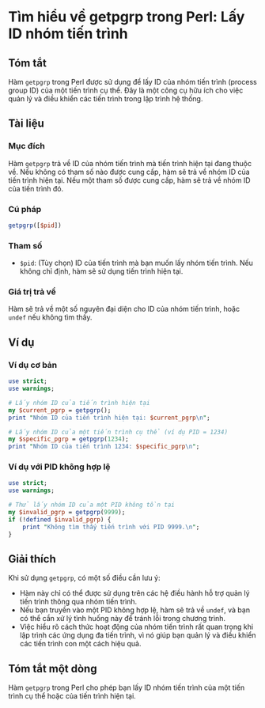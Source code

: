 <!--
Meta Description: # Tìm hiểu về getpgrp trong Perl: Lấy ID nhóm tiến trình ## Tóm tắt Hàm `getpgrp` trong Perl được sử dụng để lấy ID của nhóm tiến trình (process group...
Meta Keywords: trình, tiến, nhóm, của, một
-->

# Tìm hiểu về getpgrp trong Perl: Lấy ID nhóm tiến trình

## Tóm tắt
Hàm `getpgrp` trong Perl được sử dụng để lấy ID của nhóm tiến trình (process group ID) của một tiến trình cụ thể. Đây là một công cụ hữu ích cho việc quản lý và điều khiển các tiến trình trong lập trình hệ thống.

## Tài liệu
### Mục đích
Hàm `getpgrp` trả về ID của nhóm tiến trình mà tiến trình hiện tại đang thuộc về. Nếu không có tham số nào được cung cấp, hàm sẽ trả về nhóm ID của tiến trình hiện tại. Nếu một tham số được cung cấp, hàm sẽ trả về nhóm ID của tiến trình đó.

### Cú pháp
```perl
getpgrp([$pid])
```

### Tham số
- `$pid`: (Tùy chọn) ID của tiến trình mà bạn muốn lấy nhóm tiến trình. Nếu không chỉ định, hàm sẽ sử dụng tiến trình hiện tại.

### Giá trị trả về
Hàm sẽ trả về một số nguyên đại diện cho ID của nhóm tiến trình, hoặc `undef` nếu không tìm thấy.

## Ví dụ
### Ví dụ cơ bản
```perl
use strict;
use warnings;

# Lấy nhóm ID của tiến trình hiện tại
my $current_pgrp = getpgrp();
print "Nhóm ID của tiến trình hiện tại: $current_pgrp\n";

# Lấy nhóm ID của một tiến trình cụ thể (ví dụ PID = 1234)
my $specific_pgrp = getpgrp(1234);
print "Nhóm ID của tiến trình 1234: $specific_pgrp\n";
```

### Ví dụ với PID không hợp lệ
```perl
use strict;
use warnings;

# Thử lấy nhóm ID của một PID không tồn tại
my $invalid_pgrp = getpgrp(9999);
if (!defined $invalid_pgrp) {
    print "Không tìm thấy tiến trình với PID 9999.\n";
}
```

## Giải thích
Khi sử dụng `getpgrp`, có một số điều cần lưu ý:
- Hàm này chỉ có thể được sử dụng trên các hệ điều hành hỗ trợ quản lý tiến trình thông qua nhóm tiến trình.
- Nếu bạn truyền vào một PID không hợp lệ, hàm sẽ trả về `undef`, và bạn có thể cần xử lý tình huống này để tránh lỗi trong chương trình.
- Việc hiểu rõ cách thức hoạt động của nhóm tiến trình rất quan trọng khi lập trình các ứng dụng đa tiến trình, vì nó giúp bạn quản lý và điều khiển các tiến trình con một cách hiệu quả.

## Tóm tắt một dòng
Hàm `getpgrp` trong Perl cho phép bạn lấy ID nhóm tiến trình của một tiến trình cụ thể hoặc của tiến trình hiện tại.
